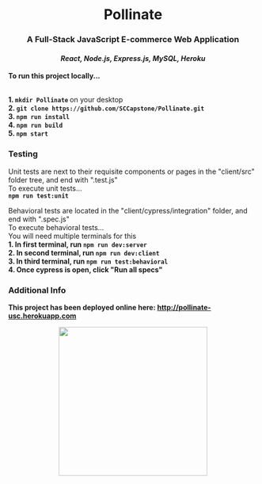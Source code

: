 <h1 align="center"> Pollinate </h1>
<h3 align="center"> A Full-Stack JavaScript E-commerce Web Application </h3>
<h4 align="center"> <i>React, Node.js, Express.js, MySQL, Heroku</i> </h4>

<b>To run this project locally...</b>

<b><br> 1. `mkdir Pollinate` </b>on your desktop 
<b><br> 2. `git clone https://github.com/SCCapstone/Pollinate.git` </b>
<b><br> 3. `npm run install`</b>
<b><br> 4.  `npm run build`</b>
<b><br> 5.  `npm start`</b>

### Testing
Unit tests are next to their requisite components or pages in the "client/src" folder tree, and end with ".test.js"<br>
To execute unit tests...<br>
 <b> `npm run test:unit` </b> <br>

Behavioral tests are located in the "client/cypress/integration" folder, and end with ".spec.js"<br> 
To execute behavioral tests...<br>
 You will need multiple terminals for this<br>
 <b> 1. In first terminal, run `npm run dev:server`</b><br>
 <b> 2. In second terminal, run `npm run dev:client`</b><br>
 <b> 3. In third terminal, run `npm run test:behavioral`</b><br>
 <b> 4. Once cypress is open, click "Run all specs"</b>

### Additional Info
<b>This project has been deployed online here: http://pollinate-usc.herokuapp.com</b>

<p align="center">
  <img src="http://www.dcoss.org/dcoss12/resources/usc.jpg" width="300">
 </p>
